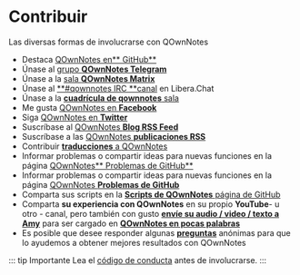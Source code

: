 # Contribuir

Las diversas formas de involucrarse con QOwnNotes

- Destaca [QOwnNotes en** GitHub**](https://github.com/pbek/QOwnNotes)
- Únase al [grupo **QOwnNotes Telegram**](https://t.me/QOwnNotes)
- Únase a la [sala **QOwnNotes Matrix**](https://matrix.to/#/#qownnotes:matrix.org)
- Únase al [**#qownnotes IRC **canal](https://web.libera.chat/#qownnotes) en Libera.Chat
- Únase a la [**cuadrícula de qownnotes** sala](https://gitter.im/qownnotes/qownnotes)
- Me gusta [QOwnNotes en **Facebook**](https://www.facebook.com/QOwnNotes/)
- Siga [QOwnNotes en **Twitter**](https://twitter.com/QOwnNotes)
- Suscríbase al [QOwnNotes **Blog RSS Feed**](https://feeds.feedburner.com/QOwnNotesBlog)
- Suscríbase a las [QOwnNotes **publicaciones RSS**](https://feeds.feedburner.com/QOwnNotesReleases)
- Contribuir [**traducciones** a QOwnNotes](translation.md)
- Informar problemas o compartir ideas para nuevas funciones en la página [QOwnNotes** Problemas de GitHub**](https://github.com/pbek/QOwnNotes/issues)
- Informar problemas o compartir ideas para nuevas funciones en la página [QOwnNotes **Problemas de GitHub**](https://github.com/pbek/QOwnNotes/issues)
- Comparta sus scripts en la [**Scripts de QOwnNotes** página de GitHub](https://github.com/qownnotes/scripts)
- Comparta **su experiencia con QOwnNotes** en su propio **YouTube**- u otro - canal, pero también con gusto [**envíe su audio / video / texto a Amy**](mailto:amydoralang@aol.de) para ser cargado en [**QOwnNotes en pocas palabras**](https://www.youtube.com/channel/UC6Xpk_B1MFfvhBCsH_MrOEw/videos)
- Es posible que desee responder algunas [**preguntas**](https://freeonlinesurveys.com/s/nA8t17k8) anónimas para que lo ayudemos a obtener mejores resultados con QOwnNotes

::: tip
Importante Lea el [código de conducta](./code-of-conduct.md) antes de involucrarse.
:::
